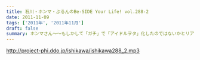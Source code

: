 ```yaml
---
title: 石川・ホンマ・ぶるんのBe-SIDE Your Life! vol.288-2
date: 2011-11-09
tags: ['2011年', '2011年11月']
draft: false
summary: ホンマさん～～もしかして「ガチ」で「アイドルヲタ」化したのではないかとリアルトークが！証拠はおさえられているのだが。ペンライトを振る手がマヂ。NAMAE
---
```


http://project-phi.ddo.jp/ishikawa/ishikawa288_2.mp3
